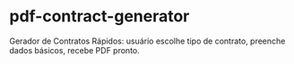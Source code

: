 # pdf-contract-generator
Gerador de Contratos Rápidos: usuário escolhe tipo de contrato, preenche dados básicos, recebe PDF pronto.
